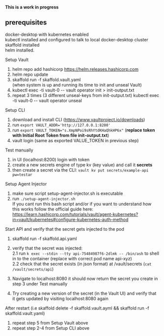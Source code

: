 **This is a work in progress**

## prerequisites
docker-desktop with kubernetes enabled  
kubectl installed and configured to talk to local docker-desktop cluster  
skaffold installed  
helm installed. 

Setup Vault  
1. helm repo add hashicorp https://helm.releases.hashicorp.com  
2. helm repo update  
3. skaffold run -f skaffold.vault.yaml  
(when system is up and running its time to init and unseal Vault)  
4. kubectl exec -ti vault-0 -- vault operator init > init-output.txt  
5. repeat 3 times (3 different unseal-keys from init-output.txt) kubectl exec -ti vault-0 -- vault operator unseal 


Setup CLI
1. download and install CLI (https://www.vaultproject.io/downloads)
2. run ```export VAULT_ADDR='http://127.0.0.1:8200'```
3. run ```export VAULT_TOKEN="s.XmpNPoi9sRhYtdKHaQhkHP6x"``` (**replace token with Initial Root Token from file init-output.txt**)
4. vault login <token> (same as exported VALUE_TOKEN in previous step)

Test manually
1. in UI (localhost:8200) login with token 
2. create a new secrets engine of type kv (key value) and call it **secrets**
3. then create a secret via the CLI: ```vault kv put secrets/example-api pw=testar```


Setup Agent Injector 
1. make sure script setup-agent-injector.sh is executable  
2. run ```./setup-agent-injector.sh```   
If you cant run this bash script and/or if you want to understand how this works follow the official guide here: https://learn.hashicorp.com/tutorials/vault/agent-kubernetes?in=vault/kubernetes#configure-kubernetes-auth-method


Start API and verify that the secret gets injected to the pod

1. skaffold run -f skaffold.api.yaml

2. verify that the secret was injected:  
2.1 run ```k exec --stdin --tty api-75484987f6-2dlmk -- /bin/ash``` to shell in to the container (replace with correct pod name api-xyz)   
2.2 check that the secret exists (in json format) at /vault/secrets (```cat /vault/secrets/api```)  
3. Navigate to localhost:8080 it should now return the secret you create in step 3 under Test manually  
4. Try creating a new version of the secret (in the Vault UI) and verify that it gets updated by visiting localhost:8080 again  

After restart (i.e skaffold delete -f skaffold.vault.ayml && skaffold run -f skaffold.vault.yaml)  
1. repeat step 5 from Setup Vault above
2. repeat step 2-4 from Setup CLI above

